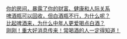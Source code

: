   
[你的房间，暴露了你的财富、健康和人际关系](http://www.dianyue.me/archives/849/rmhqpng9b5xrod64/)  
[啤酒瓶可以回收，但白酒瓶不行，为什么呢？](http://www.dianyue.me/archives/849/dv7n2x0ten99rvfw/)  
[比起啤酒来，为什么中年人更爱喝点白酒？](http://www.dianyue.me/archives/840/33qtudk04qo40g1x/)  
[刚刚！重大好消息传来！常喝酒的人一定得知道！](http://www.dianyue.me/archives/507/xxpeew1hna3fq9dh/)